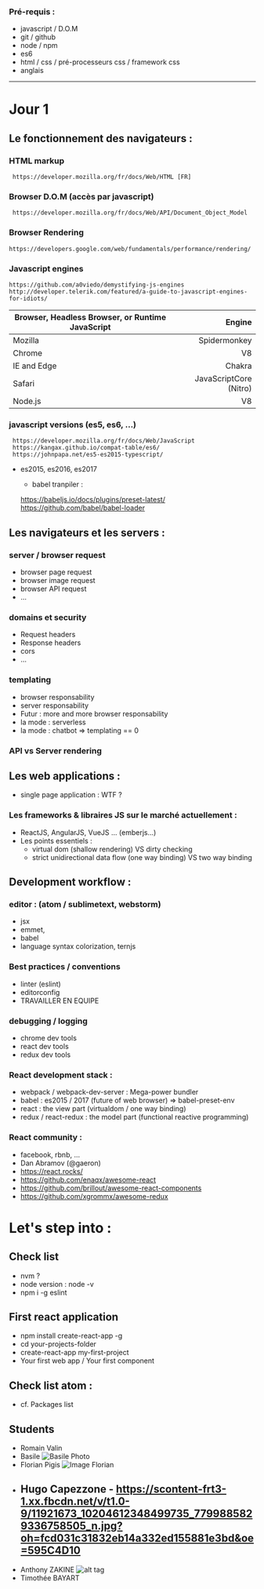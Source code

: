 
### Pré-requis :

- javascript / D.O.M
- git / github
- node / npm
- es6
- html / css / pré-processeurs css / framework css
- anglais

---

# Jour 1

## Le fonctionnement des navigateurs :

### HTML markup
     https://developer.mozilla.org/fr/docs/Web/HTML [FR]
### Browser D.O.M (accès par javascript)
     https://developer.mozilla.org/fr/docs/Web/API/Document_Object_Model
### Browser Rendering
    https://developers.google.com/web/fundamentals/performance/rendering/

### Javascript engines
    https://github.com/a0viedo/demystifying-js-engines
    http://developer.telerik.com/featured/a-guide-to-javascript-engines-for-idiots/


Browser, Headless Browser, or Runtime JavaScript | Engine
---|---:
Mozilla | Spidermonkey
Chrome | V8
IE and Edge | Chakra
Safari | JavaScriptCore (Nitro)
Node.js | V8


### javascript versions (es5, es6, ...)
     https://developer.mozilla.org/fr/docs/Web/JavaScript
     https://kangax.github.io/compat-table/es6/
     https://johnpapa.net/es5-es2015-typescript/

  * es2015, es2016, es2017
    * babel tranpiler :

    https://babeljs.io/docs/plugins/preset-latest/
    https://github.com/babel/babel-loader

## Les navigateurs et les servers :

### server / browser request

  * browser page request
  * browser image request
  * browser API request
  * ...

### domains et security

  * Request headers
  * Response headers
  * cors
  * ...

### templating

  * browser responsability
  * server responsability
  * Futur : more and more browser responsability
  * la mode : serverless
  * la mode : chatbot => templating == 0

### API vs Server rendering

## Les web applications :

  * single page application : WTF ?

### Les frameworks & libraires JS sur le marché actuellement :
- ReactJS, AngularJS, VueJS ... (emberjs...)
- Les points essentiels :
  - virtual dom (shallow rendering) VS dirty checking
  - strict unidirectional data flow (one way binding) VS two way binding

## Development workflow :

### editor : (atom / sublimetext, webstorm)

  - jsx
  - emmet,
  - babel
  - language syntax colorization, ternjs

### Best practices / conventions

  - linter (eslint)
  - editorconfig
  - TRAVAILLER EN EQUIPE

### debugging / logging

  - chrome dev tools
  - react dev tools
  - redux dev tools

### React development stack :

- webpack / webpack-dev-server : Mega-power bundler
- babel : es2015 / 2017 (future of web browser) => babel-preset-env
- react : the view part (virtualdom  / one way binding)
- redux / react-redux : the model part (functional reactive programming)

### React community :
- facebook, rbnb, ...
- Dan Abramov (@gaeron)
- https://react.rocks/
- https://github.com/enaqx/awesome-react
- https://github.com/brillout/awesome-react-components
- https://github.com/xgrommx/awesome-redux

# Let's step into :

## Check list

- nvm ?
- node version : node -v
- npm i -g eslint

## First react application

- npm install create-react-app -g
- cd your-projects-folder
- create-react-app my-first-project
- Your first web app / Your first component

## Check list atom :

- cf. Packages list

## Students

* Romain Valin
* Basile ![Basile Photo](https://avatars2.githubusercontent.com/u/15260538?v=3&u=e98797e3016b0afe6141e51a8af3c967e016824b&s=400)
* Florian Pigis ![Image Florian](https://giphy.com/gifs/divine-jQ4fm4Eslbfyg)
* ## Hugo Capezzone - https://scontent-frt3-1.xx.fbcdn.net/v/t1.0-9/11921673_10204612348499735_7799885829336758505_n.jpg?oh=fcd031c31832eb14a332ed155881e3bd&oe=595C4D10
* Anthony ZAKINE ![alt tag](https://scontent-frt3-1.xx.fbcdn.net/v/t1.0-9/1524754_10203702918430400_7116153028567981590_n.jpg?oh=892fb8b34b9e719cc3578d4d7b9edb79&oe=5967B740)
* Timothée BAYART
